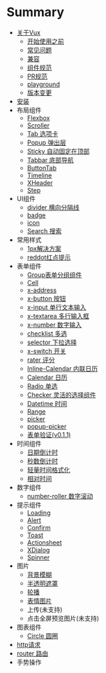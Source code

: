 # Summary

* [关于Vux](README.md)
    * [开始使用之前](about/before.md)
    * [常见问题](about/questions.md)
    * [兼容](about/component-compatibility.md)
    * [组件规范](about/component-standard.md)
    * [PR规范](about/PR.md)
    * [playground](about/playground.md)
    * [版本变更](版本变更.md)
* [安装](安装.md)
* 布局组件
    * [Flexbox](layout/flexbox.md)
    * [Scroller](layout/scroller.md)
    * [Tab 选项卡](layout/tab.md)
    * [Popup 弹出层](layout/popup.md)
    * [Sticky 自动固定在顶部](layout/sticky.md)
    * [Tabbar 底部导航](layout/tabbar.md)
    * [ButtonTab](layout/button-tab.md)
    * [Timeline](layout/timeline.md)
    * [XHeader](layout/x-header.md)
    * [Step](step.md)
* UI组件
    * [divider 横向分隔线](ui/divider.md)
    * [badge](ui/badge.md)
    * [icon](ui/icon.md)
    * [Search 搜索](ui/search-搜索.md)
* 常用样式
    * [1px解决方案](style/1px.md)
    * [reddot红点提示](style/reddot.md)
* 表单组件
    * [Group表单分组组件](form/group.md)
    * [Cell](form/cell.md)
    * [x-address](form/address.md)
    * [x-button 按钮](form/x-button.md)
    * [x-input 单行文本输入](form/x-input.md)
    * [x-textarea 多行输入框](form/x-textarea.md)
    * [x-number 数字输入](form/x-number.md)
    * [checklist 多选](form/checklist.md)
    * [selector 下拉选择](form/selector.md)
    * [x-switch 开关](form/switch.md)
    * [rater 评分](form/rater.md)
    * [Inline-Calendar 内联日历](form/inline-calendar.md)
    * [Calendar 日历](form/calendar.md)
    * [Radio 单选](form/radio.md)
    * [Checker 灵活的选择组件](form/checker.md)
    * [Datetime 时间](form/datetime.md)
    * [Range](form/range.md)
    * [picker](picker.md)
    * [popup-picker](popup-picker.md)
    * [表单验证\(v0.1.1\)](表单验证v011.md)
* 时间组件
    * [日期倒计时](date/clocker.md)
    * [秒数倒计时](date/seconds-countdown.md)
    * [轻量时间格式化](date/format.md)
    * [相对时间](相对时间.md)
* 数字组件
    * [number-roller 数字滚动](number/number-roller.md)
* 提示组件
    * [Loading](message/loading.md)
    * [Alert](message/alert.md)
    * [Confirm](message/confirm.md)
    * [Toast](message/toast.md)
    * [Actionsheet](message/actionsheet.md)
    * [XDialog](message/dialog.md)
    * [Spinner](message/spinner.md)
* 图片
    * [背景模糊](image/blur.md)
    * [半透明遮罩](image/masker.md)
    * [轮播](image/swiper.md)
    * [表情图片](image/wechat-emotion.md)
    * 上传\(未支持\)
    * 点击全屏预览图片\(未支持\)
* 图表组件
    * [Circle 圆圈](chart/circle.md)
* [http请求](guide/http.md)
* [router 路由](guide/router.md)
* 手势操作

